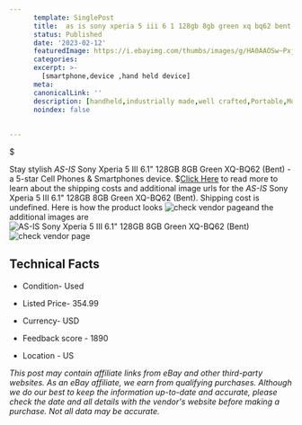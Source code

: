 ```yaml
---
      template: SinglePost
      title:  as is sony xperia 5 iii 6 1 128gb 8gb green xq bq62 bent 
      status: Published
      date: '2023-02-12'
      featuredImage: https://i.ebayimg.com/thumbs/images/g/HA0AAOSw~Pxjz344/s-l225.jpg
      categories: 
      excerpt: >-
        [smartphone,device ,hand held device]
      meta:
      canonicalLink: ''
      description: [handheld,industrially made,well crafted,Portable,Mobile,Compact,Convenient,Lightweight,Maneuverable,Man-portable,Miniature,Carriable,Hand-held,Light,Holdable,Transportable,Mobile device,Pocket-sized,On-the-go,Wireless,Cordless,Compact size,Convenient size, smartphone,device ,hand held device]
      noindex: false
      
        
---
```

$

Stay stylish *AS-IS* Sony Xperia 5 III 6.1"  128GB 8GB Green XQ-BQ62 (Bent) - a 5-star Cell Phones & Smartphones device.
$[Click Here](https://www.ebay.com/itm/325510091300?hash=item4bc9e9d224%3Ag%3AHA0AAOSw%7EPxjz344&mkevt=1&mkcid=1&mkrid=711-53200-19255-0&campid=%253CePNCampaignId%253E&customid=%253CreferenceId%253E&toolid=10049) to read more to learn about the shipping costs and additional image urls for the *AS-IS* Sony Xperia 5 III 6.1"  128GB 8GB Green XQ-BQ62 (Bent). Shipping cost is undefined. Here is how the product looks ![check vendor page](https://i.ebayimg.com/thumbs/images/g/HA0AAOSw~Pxjz344/s-l225.jpg)and the additional images are![*AS-IS* Sony Xperia 5 III 6.1"  128GB 8GB Green XQ-BQ62 (Bent)](https://i.ebayimg.com/images/g/HA0AAOSw~Pxjz344/s-l960.jpg)![check vendor page](https://origin-galleryplus.ebayimg.com/ws/web/325510091300_2_0_1/225x225.jpg,https://origin-galleryplus.ebayimg.com/ws/web/325510091300_3_0_1/225x225.jpg,https://origin-galleryplus.ebayimg.com/ws/web/325510091300_4_0_1/225x225.jpg)



 ## Technical Facts 



     
      

 - Condition- Used 


      

 - Listed Price- 354.99 


      

 - Currency- USD 


      

 - Feedback score - 1890 


      

 - Location - US 


      
      

 *_This post may contain affiliate links from eBay and other third-party websites. As an eBay affiliate, we earn from qualifying purchases. Although we do our best to keep the information up-to-date and accurate, please check the date and all details with the vendor's website before making a purchase. Not all data may be accurate._*






